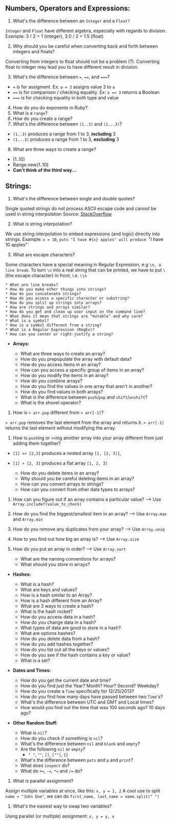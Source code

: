 ## **Numbers, Operators and Expressions:**

1. What's the difference between an `Integer` and a `Float?`

`Integer` and `Float` have different algebra, especially with regards to division.
Example: 3 / 2 = 1 (integer), 3.0 / 2 = 1.5 (float)

2. Why should you be careful when converting back and forth between integers and floats?

Converting from integers to float should not be a problem (?). Converting float to integer may lead you to have different result in division.

3. What's the difference between `=`, `==`, and `===`?

* `=` is for assigment. Ex: `a = 3` assigns value 3 to `a`
* `==` is for comparison / checking equality. Ex: `a == 3` returns a Boolean
* `===` is for checking equality in both type and value

4. How do you do exponents in Ruby?
5. What is a `range`?
6. How do you create a range?
7. What's the difference between `(1..3)` and `(1...3)`?

* `(1..3)` produces a range from 1 to 3, **including** 3
* `(1...3)` produces a range from 1 to 3, **excluding** 3

8. What are three ways to create a range?

* (1..10)
* Range.new(1..10)
* **Can't think of the third way...**

## **Strings:**

1. What's the difference between single and double quotes?

Single quoted strings do not process ASCII escape code and cannot be used in string interpolation
Source: [StackOverflow](http://stackoverflow.com/questions/13159166/ruby-whats-the-difference-between-single-and-double-quotes)

2. What is string interpolation?

We use string interpolation to embed expressions (and logic) directly into strings.
Example: `x = 10`, `puts "I have #{x} apples" will produce `"I have 10 apples"`

3. What are escape characters?

Some characters have a special meaning in Regular Expression, e.g `\n, a line break`. To turn `\n` into a real string that can be printed, we have to put `\` (the escape character) in front, i.e. `\\n`

    * What are line breaks?
    * How do you make other things into strings?
    * How do you concatenate strings?
    * How do you access a specific character or substring?
    * How do you split up strings into arrays?
    * How are strings and arrays similar?
    * How do you get and clean up user input on the command line?
    * What does it mean that strings are "mutable" and why care?
    * What is a symbol?
    * How is a symbol different from a string?
    * What is a Regular Expression (RegEx)?
    * How can you center or right-justify a string?

* **Arrays:**
  
    * What are three ways to create an array?
    * How do you prepopulate the array with default data?
    * How do you access items in an array?
    * How can you access a specific group of items in an array?
    * How do you modify the items in an array?
    * How do you combine arrays? 
    * How do you find the values in one array that aren't in another?
    * How do you find values in both arrays?
    * What is the difference between `push`/`pop` and `shift`/`unshift`?
    * What is the shovel operator?
1. How is `> arr.pop` different from `> arr[-1]`?

`> arr.pop` removes the last element from the array and returns it. `> arr[-1]` returns the last element without modifying the array.

1. How is `push`ing or `<<`ing another array into your array different from just adding them together?

* `[1] << [2,3]` produces a nested array `[1, [2, 3]]`, 
* `[1] + [2, 3]` produces a flat array `[1, 2, 3]`

    * How do you delete items in an array?
    * Why should you be careful deleting items in an array?
    * How can you convert arrays to strings?
    * How can you convert from other data types to arrays?
    
1. How can you figure out if an array contains a particular value? --> Use `Array.include?(value_to_check)`
1. How do you find the biggest/smallest item in an array? --> Use `Array.max` and `Array.min`
1. How do you remove any duplicates from your array? --> Use `Array.uniq`
1. How to you find out how big an array is? --> Use `Array.size`
2. How do you put an array in order? --> Use `Array.sort`

    * What are the naming conventions for arrays?
    * What should you store in arrays?

* **Hashes:**

    * What is a hash?
    * What are keys and values?
    * How is a hash similar to an Array?
    * How is a hash different from an Array?
    * What are 3 ways to create a hash?
    * What is the hash rocket?
    * How do you access data in a hash?
    * How do you change data in a hash?
    * What types of data are good to store in a hash?
    * What are options hashes?
    * How do you delete data from a hash?
    * How do you add hashes together?
    * How do you list out all the keys or values?
    * How do you see if the hash contains a key or value?
    * What is a set?

* **Dates and Times:**

    * How do you get the current date and time?
    * How do you find just the Year?  Month? Hour? Second? Weekday?
    * How do you create a `Time` specifically for 12/25/2013?  
    * How do you find how many days have passed between two `Time`'s?
    * What's the difference between UTC and GMT and Local times?
    * How would you find out the time that was 100 seconds ago? 10 days ago?

* **Other Random Stuff:**

  * What is `nil`?
  * How do you check if something is `nil`?
  * What's the difference between `nil` and `blank` and `empty`?
  * Are the following `nil` or `empty`?
      * `" "`, `""`, `[]`, `[""]`, `{}` 
  * What's the difference between `puts` and `p` and `print`?
  * What does `inspect` do?
  * What do `+=`, `-=`, `*=` and `/=` do?
1. What is parallel assignment?

Assign multiple variables at once, like this: `x, y = 1, 2`
A cool use to split `name = "John Doe"`, we can do `first_name, last_name = name.split(" ")`

1. What's the easiest way to swap two variables?

Using parallel (or multiple) assignment: `x, y = y, x`

